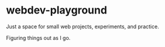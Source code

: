 # webdev-playground

Just a space for small web projects, experiments, and practice.

Figuring things out as I go.
